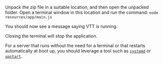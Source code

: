 Unpack the zip file in a suitable location, and then open the unpacked folder. Open a terminal window in this location and run the command:
`node resources/app/main.js`

You should now see a message saying VTT is running. 

Closing the terminal will stop the application.

For a server that runs without the need for a terminal or that restarts automatically at boot up, you should leverage a tool such as [`systemd`](https://www.freedesktop.org/wiki/Software/systemd/) or [`upstart`](http://upstart.ubuntu.com/).

